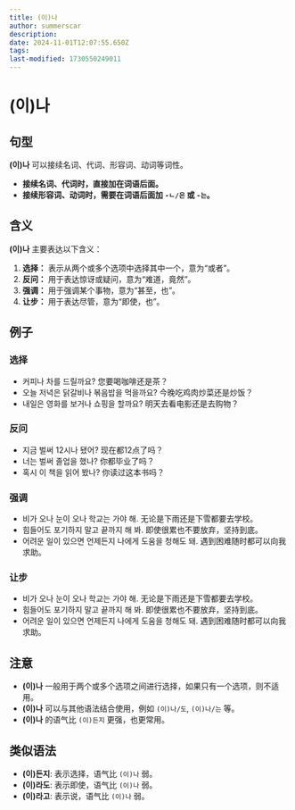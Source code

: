 ```yaml
---
title: (이)나
author: summerscar
description:
date: 2024-11-01T12:07:55.650Z
tags:
last-modified: 1730550249011
---
```


# (이)나

## 句型
**(이)나** 可以接续名词、代词、形容词、动词等词性。

* **接续名词、代词时，直接加在词语后面。**
* **接续形容词、动词时，需要在词语后面加 `-ㄴ/은` 或 `-는`。**


## 含义
**(이)나** 主要表达以下含义：

1. **选择：** 表示从两个或多个选项中选择其中一个，意为“或者”。
2. **反问：** 用于表达惊讶或疑问，意为“难道，竟然”。
3. **强调：** 用于强调某个事物，意为“甚至，也”。
4. **让步：** 用于表达尽管，意为“即使，也”。


## 例子
### 选择
- <Speak> 커피나 차를 드릴까요? </Speak>   您要喝咖啡还是茶？
- <Speak> 오늘 저녁은 닭갈비나 볶음밥을 먹을까요? </Speak>  今晚吃鸡肉炒菜还是炒饭？
- <Speak> 내일은 영화를 보거나 쇼핑을 할까요? </Speak>  明天去看电影还是去购物？

### 反问
- <Speak> 지금 벌써 12시나 됐어? </Speak>  现在都12点了吗？
- <Speak> 너는 벌써 졸업을 했나? </Speak>  你都毕业了吗？
- <Speak> 혹시 이 책을 읽어 봤나? </Speak>  你读过这本书吗？

### 强调
- <Speak> 비가 오나 눈이 오나 학교는 가야 해. </Speak>  无论是下雨还是下雪都要去学校。
- <Speak> 힘들어도 포기하지 말고 끝까지 해 봐. </Speak>  即使很累也不要放弃，坚持到底。
- <Speak> 어려운 일이 있으면 언제든지 나에게 도움을 청해도 돼. </Speak>  遇到困难随时都可以向我求助。

### 让步
- <Speak> 비가 오나 눈이 오나 학교는 가야 해. </Speak>  无论是下雨还是下雪都要去学校。
- <Speak> 힘들어도 포기하지 말고 끝까지 해 봐. </Speak>  即使很累也不要放弃，坚持到底。
- <Speak> 어려운 일이 있으면 언제든지 나에게 도움을 청해도 돼. </Speak>  遇到困难随时都可以向我求助。


## 注意

* **(이)나** 一般用于两个或多个选项之间进行选择，如果只有一个选项，则不适用。
* **(이)나** 可以与其他语法结合使用，例如 `(이)나/도`, `(이)나/는` 等。
* **(이)나** 的语气比 `(이)든지` 更强，也更常用。


## 类似语法
* **(이)든지**: 表示选择，语气比 `(이)나` 弱。
* **(이)라도**: 表示即使，语气比 `(이)나` 弱。
* **(이)라고**: 表示说，语气比 `(이)나` 弱。
